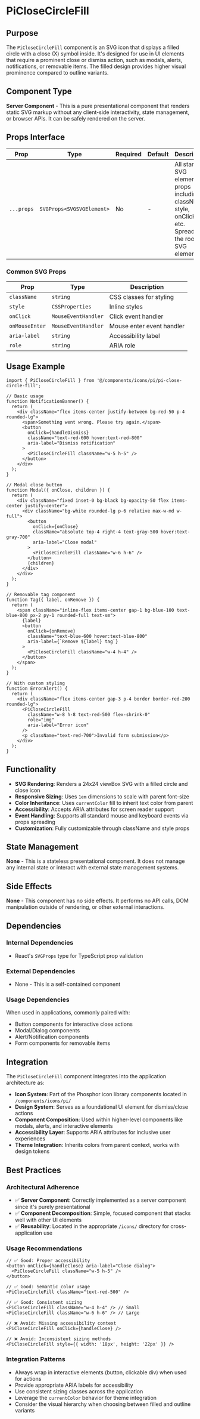 # PiCloseCircleFill

## Purpose
The `PiCloseCircleFill` component is an SVG icon that displays a filled circle with a close (X) symbol inside. It's designed for use in UI elements that require a prominent close or dismiss action, such as modals, alerts, notifications, or removable items. The filled design provides higher visual prominence compared to outline variants.

## Component Type
**Server Component** - This is a pure presentational component that renders static SVG markup without any client-side interactivity, state management, or browser APIs. It can be safely rendered on the server.

## Props Interface

| Prop | Type | Required | Default | Description |
|------|------|----------|---------|-------------|
| `...props` | `SVGProps<SVGSVGElement>` | No | - | All standard SVG element props including className, style, onClick, etc. Spreads to the root SVG element |

### Common SVG Props
| Prop | Type | Description |
|------|------|-------------|
| `className` | `string` | CSS classes for styling |
| `style` | `CSSProperties` | Inline styles |
| `onClick` | `MouseEventHandler` | Click event handler |
| `onMouseEnter` | `MouseEventHandler` | Mouse enter event handler |
| `aria-label` | `string` | Accessibility label |
| `role` | `string` | ARIA role |

## Usage Example

```tsx
import { PiCloseCircleFill } from '@/components/icons/pi/pi-close-circle-fill';

// Basic usage
function NotificationBanner() {
  return (
    <div className="flex items-center justify-between bg-red-50 p-4 rounded-lg">
      <span>Something went wrong. Please try again.</span>
      <button 
        onClick={handleDismiss}
        className="text-red-600 hover:text-red-800"
        aria-label="Dismiss notification"
      >
        <PiCloseCircleFill className="w-5 h-5" />
      </button>
    </div>
  );
}

// Modal close button
function Modal({ onClose, children }) {
  return (
    <div className="fixed inset-0 bg-black bg-opacity-50 flex items-center justify-center">
      <div className="bg-white rounded-lg p-6 relative max-w-md w-full">
        <button
          onClick={onClose}
          className="absolute top-4 right-4 text-gray-500 hover:text-gray-700"
          aria-label="Close modal"
        >
          <PiCloseCircleFill className="w-6 h-6" />
        </button>
        {children}
      </div>
    </div>
  );
}

// Removable tag component
function Tag({ label, onRemove }) {
  return (
    <span className="inline-flex items-center gap-1 bg-blue-100 text-blue-800 px-2 py-1 rounded-full text-sm">
      {label}
      <button 
        onClick={onRemove}
        className="text-blue-600 hover:text-blue-800"
        aria-label={`Remove ${label} tag`}
      >
        <PiCloseCircleFill className="w-4 h-4" />
      </button>
    </span>
  );
}

// With custom styling
function ErrorAlert() {
  return (
    <div className="flex items-center gap-3 p-4 border border-red-200 rounded-lg">
      <PiCloseCircleFill 
        className="w-8 h-8 text-red-500 flex-shrink-0" 
        role="img"
        aria-label="Error icon"
      />
      <p className="text-red-700">Invalid form submission</p>
    </div>
  );
}
```

## Functionality
- **SVG Rendering**: Renders a 24x24 viewBox SVG with a filled circle and close icon
- **Responsive Sizing**: Uses `1em` dimensions to scale with parent font-size
- **Color Inheritance**: Uses `currentColor` fill to inherit text color from parent
- **Accessibility**: Accepts ARIA attributes for screen reader support
- **Event Handling**: Supports all standard mouse and keyboard events via props spreading
- **Customization**: Fully customizable through className and style props

## State Management
**None** - This is a stateless presentational component. It does not manage any internal state or interact with external state management systems.

## Side Effects
**None** - This component has no side effects. It performs no API calls, DOM manipulation outside of rendering, or other external interactions.

## Dependencies

### Internal Dependencies
- React's `SVGProps` type for TypeScript prop validation

### External Dependencies
- None - This is a self-contained component

### Usage Dependencies
When used in applications, commonly paired with:
- Button components for interactive close actions
- Modal/Dialog components
- Alert/Notification components
- Form components for removable items

## Integration
The `PiCloseCircleFill` component integrates into the application architecture as:

- **Icon System**: Part of the Phosphor icon library components located in `/components/icons/pi/`
- **Design System**: Serves as a foundational UI element for dismiss/close actions
- **Component Composition**: Used within higher-level components like modals, alerts, and interactive elements
- **Accessibility Layer**: Supports ARIA attributes for inclusive user experiences
- **Theme Integration**: Inherits colors from parent context, works with design tokens

## Best Practices

### Architectural Adherence
- ✅ **Server Component**: Correctly implemented as a server component since it's purely presentational
- ✅ **Component Decomposition**: Simple, focused component that stacks well with other UI elements
- ✅ **Reusability**: Located in the appropriate `/icons/` directory for cross-application use

### Usage Recommendations
```tsx
// ✅ Good: Proper accessibility
<button onClick={handleClose} aria-label="Close dialog">
  <PiCloseCircleFill className="w-5 h-5" />
</button>

// ✅ Good: Semantic color usage
<PiCloseCircleFill className="text-red-500" />

// ✅ Good: Consistent sizing
<PiCloseCircleFill className="w-4 h-4" /> // Small
<PiCloseCircleFill className="w-6 h-6" /> // Large

// ❌ Avoid: Missing accessibility context
<PiCloseCircleFill onClick={handleClose} />

// ❌ Avoid: Inconsistent sizing methods
<PiCloseCircleFill style={{ width: '18px', height: '22px' }} />
```

### Integration Patterns
- Always wrap in interactive elements (button, clickable div) when used for actions
- Provide appropriate ARIA labels for accessibility
- Use consistent sizing classes across the application
- Leverage the `currentColor` behavior for theme integration
- Consider the visual hierarchy when choosing between filled and outline variants